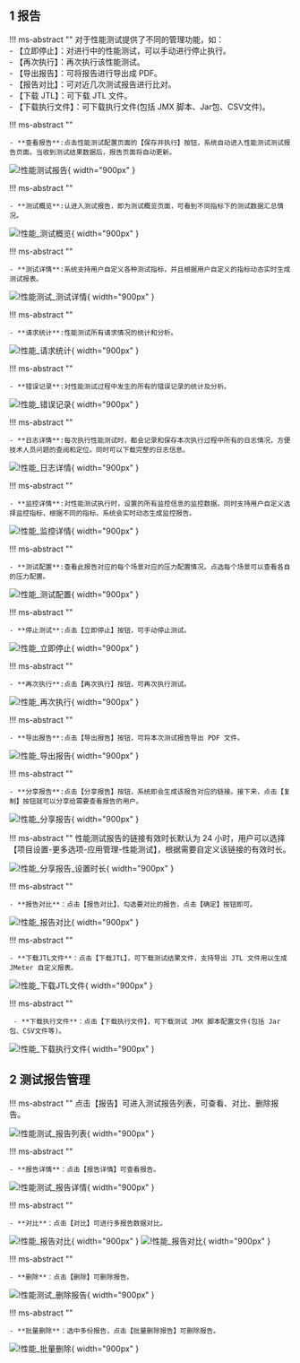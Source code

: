 ## 1 报告
!!! ms-abstract ""
	对于性能测试提供了不同的管理功能，如：<br />
    -   【立即停止】：对进行中的性能测试，可以手动进行停止执行。<br />
    -   【再次执行】：再次执行该性能测试。<br />
    -   【导出报告】：可将报告进行导出成 PDF。<br />
    -   【报告对比】：可对近几次测试报告进行比对。<br />
    -   【下载 JTL】：可下载 JTL 文件。<br />
    -   【下载执行文件】：可下载执行文件(包括 JMX 脚本、Jar包、CSV文件)。<br />

!!! ms-abstract ""

    - **查看报告**:点击性能测试配置页面的【保存并执行】按钮，系统自动进入性能测试测试报告页面。当收到测试结果数据后，报告页面将自动更新。
![!性能测试报告](../../img/performance/性能测试_报告.png){ width="900px" }

!!! ms-abstract ""

    - **测试概览**:认进入测试报告，即为测试概览页面，可看到不同指标下的测试数据汇总情况。

![!性能_测试概览](../../img/performance/性能_测试概览.png){ width="900px" }

!!! ms-abstract ""

    - **测试详情**:系统支持用户自定义各种测试指标，并且根据用户自定义的指标动态实时生成测试报表。

![!性能测试_测试详情](../../img/performance/性能测试_测试详情.png){ width="900px" }

!!! ms-abstract ""

    - **请求统计**:性能测试所有请求情况的统计和分析。

![!性能_请求统计](../../img/performance/性能_请求统计.png){ width="900px" }

!!! ms-abstract ""

    - **错误记录**:对性能测试过程中发生的所有的错误记录的统计及分析。

![!性能_错误记录](../../img/performance/性能_错误记录.png){ width="900px" }


!!! ms-abstract ""

    - **日志详情**:每次执行性能测试时，都会记录和保存本次执行过程中所有的日志情况，方便技术人员问题的查阅和定位。同时可以下载完整的日志信息。
![!性能_日志详情](../../img/performance/性能_日志详情.png){ width="900px" }

!!! ms-abstract ""

    - **监控详情**:对性能测试执行时，设置的所有监控信息的监控数据。同时支持用户自定义选择监控指标，根据不同的指标，系统会实时动态生成监控报告。

![!性能_监控详情](../../img/performance/性能_监控详情.png){ width="900px" }

!!! ms-abstract ""

    - **测试配置**:查看此报告对应的每个场景对应的压力配置情况。点选每个场景可以查看各自的压力配置。

![!性能_测试配置](../../img/performance/性能_测试配置.png){ width="900px" }

!!! ms-abstract ""

    - **停止测试**:点击【立即停止】按钮，可手动停止测试。

![!性能_立即停止](../../img/performance/性能_立即停止.png){ width="900px" }

!!! ms-abstract ""

    - **再次执行**:点击【再次执行】按钮，可再次执行测试。

![!性能_再次执行](../../img/performance/性能_再次执行.png){ width="900px" }

!!! ms-abstract ""

    - **导出报告**:点击【导出报告】按钮，可将本次测试报告导出 PDF 文件。

![!性能_导出报告](../../img/performance/性能_导出报告.png){ width="900px" }

!!! ms-abstract ""

    - **分享报告**:点击【分享报告】按钮，系统即会生成该报告对应的链接。接下来，点击【复制】按钮就可以分享给需要查看报告的用户。

![!性能_分享报告](../../img/performance/性能_分享报告.png){ width="900px" }

!!! ms-abstract ""
    性能测试报告的链接有效时长默认为 24 小时，用户可以选择【项目设置-更多选项-应用管理-性能测试】，根据需要自定义该链接的有效时长。

![!性能_分享报告_设置时长](../../img/performance/性能_分享报告_设置时长.png){ width="900px" }

!!! ms-abstract ""

    - **报告对比**：点击【报告对比】，勾选要对比的报告，点击【确定】按钮即可。

![!性能_报告对比](../../img/performance/性能_报告对比.png){ width="900px" }

!!! ms-abstract ""

    - **下载JTL文件**：点击【下载JTL】，可下载测试结果文件，支持导出 JTL 文件用以生成 JMeter 自定义报表。

![!性能_下载JTL文件](../../img/performance/性能_下载JTL文件.png){ width="900px" }

!!! ms-abstract ""

     - **下载执行文件**：点击【下载执行文件】，可下载测试 JMX 脚本配置文件(包括 Jar包、CSV文件等)。

![!性能_下载执行文件](../../img/performance/性能_下载执行文件.png){ width="900px" }

## 2 测试报告管理
!!! ms-abstract ""
    点击【报告】可进入测试报告列表，可查看、对比、删除报告。

![!性能测试_报告列表](../../img/performance/性能测试_报告列表.png){ width="900px" }

!!! ms-abstract ""

    - **报告详情**：点击【报告详情】可查看报告。

![!性能测试_报告详情](../../img/performance/性能测试_报告详情.png){ width="900px" }

!!! ms-abstract ""

    - **对比**：点击【对比】可进行多报告数据对比。

![!性能_报告对比](../../img/performance/性能_测试报告对比.png){ width="900px" }
![!性能_报告对比](../../img/performance/性能_测试报告对比2.png){ width="900px" }

!!! ms-abstract ""

    - **删除**：点击【删除】可删除报告。

![!性能测试_删除报告](../../img/performance/性能测试_删除报告.png){ width="900px" }

!!! ms-abstract ""
    
    - **批量删除**：选中多份报告，点击【批量删除报告】可删除报告。
![!性能_批量删除](../../img/performance/性能_批量删除.png){ width="900px" }